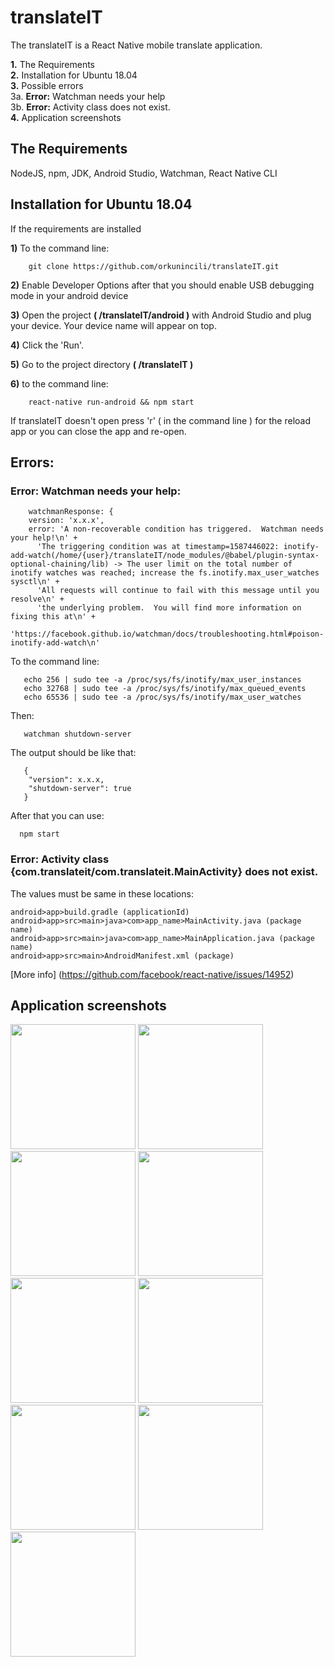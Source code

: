# translateIT

The translateIT is a React Native mobile translate application.

**1.** The Requirements<br>
**2.** Installation for Ubuntu 18.04<br>
**3.** Possible errors<br>
3a. **Error:** Watchman needs your help<br>
3b. **Error:** Activity class does not exist.<br>
**4.** Application screenshots<br>

## The Requirements
NodeJS,
npm,
JDK,
Android Studio,
Watchman,
React Native CLI


## Installation for Ubuntu 18.04

If the requirements are installed


**1)** To the command line:
````
    git clone https://github.com/orkunincili/translateIT.git
````

**2)** Enable Developer Options after that you should enable USB debugging mode in your android device

**3)** Open the project **( /translateIT/android )** with Android Studio and plug your device. Your device name will appear on top. 

**4)** Click the 'Run'.

**5)** Go to the project directory **( /translateIT )**

**6)** to the command line:

````
    react-native run-android && npm start
````
If translateIT doesn't open press 'r' ( in the command line ) for the reload app or you can close the app and re-open.

## Errors:

### Error: Watchman needs your help:
````
    watchmanResponse: {
    version: 'x.x.x',
    error: 'A non-recoverable condition has triggered.  Watchman needs your help!\n' +
      'The triggering condition was at timestamp=1587446022: inotify-add-watch(/home/{user}/translateIT/node_modules/@babel/plugin-syntax-optional-chaining/lib) -> The user limit on the total number of inotify watches was reached; increase the fs.inotify.max_user_watches sysctl\n' +
      'All requests will continue to fail with this message until you resolve\n' +
      'the underlying problem.  You will find more information on fixing this at\n' +
      'https://facebook.github.io/watchman/docs/troubleshooting.html#poison-inotify-add-watch\n'

````
To the command line:
````
   echo 256 | sudo tee -a /proc/sys/fs/inotify/max_user_instances
   echo 32768 | sudo tee -a /proc/sys/fs/inotify/max_queued_events
   echo 65536 | sudo tee -a /proc/sys/fs/inotify/max_user_watches
````
Then:
````
   watchman shutdown-server
````
The output should be like that:
````
   {
    "version": x.x.x,
    "shutdown-server": true
   }

````
After that you can use:

````
  npm start

````
### Error: Activity class {com.translateit/com.translateit.MainActivity} does not exist.

The values must be same in these locations:
````
android>app>build.gradle (applicationId)
android>app>src>main>java>com>app_name>MainActivity.java (package name)
android>app>src>main>java>com>app_name>MainApplication.java (package name)
android>app>src>main>AndroidManifest.xml (package)
````
[More info] (https://github.com/facebook/react-native/issues/14952)

## Application screenshots

<img src="screenshots/home_if_user_login.jpeg" width=200 heigth=400>
<img src="screenshots/home_if_user_no_login.jpeg" width=200 heigth=400>
<img src="screenshots/translate_tr_en.jpeg" width=200 heigth=400>
<img src="screenshots/translate_en_it.jpeg" width=200 heigth=400>

<img src="screenshots/speech_to_text.jpeg" width=200 heigth=400>
<img src="screenshots/login_scene.jpeg" width=200 heigth=400>
<img src="screenshots/signup_scene.jpeg" width=200 heigth=400>
<img src="screenshots/signup_success.jpeg" width=200 heigth=400>
<img src="screenshots/password_length.jpeg" width=200 heigth=400>
